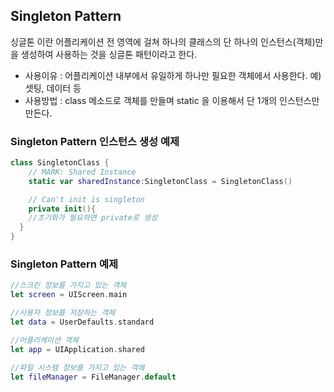 ## Singleton Pattern

싱글톤 이란 어플리케이션 전 영역에 걸쳐 하나의 클래스의 단 하나의 인스턴스(객체)만을 생성하여 사용하는 것을 싱글톤 패턴이라고 한다.
* 사용이유 : 어플리케이션 내부에서 유일하게 하나만 필요한 객체에서 사용한다.
          예) 셋팅, 데이터 등
* 사용방법 : class 메소드로 객체를 만들며 static 을 이용해서 단 1개의 인스턴스만 만든다.

### Singleton Pattern 인스턴스 생성 예제
```swift
class SingletonClass {
    // MARK: Shared Instance
    static var sharedInstance:SingletonClass = SingletonClass()

    // Can't init is singleton
    private init(){
    //초기화가 필요하면 private로 생성
  }
}
```



### Singleton Pattern 예제
```swift
//스크린 정보를 가지고 있는 객체
let screen = UIScreen.main

//사용자 정보를 저장하는 객체
let data = UserDefaults.standard

//어플리케이션 객체
let app = UIApplication.shared

//파일 시스템 정보를 가지고 있는 객에
let fileManager = FileManager.default
```
